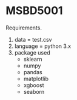 # MSBD5001

Requirements.
1.  data = test.csv 
2.  language = python 3.x
2.  package used
      - sklearn
      - numpy
      - pandas
      - matplotlib
      - xgboost
      - seaborn
